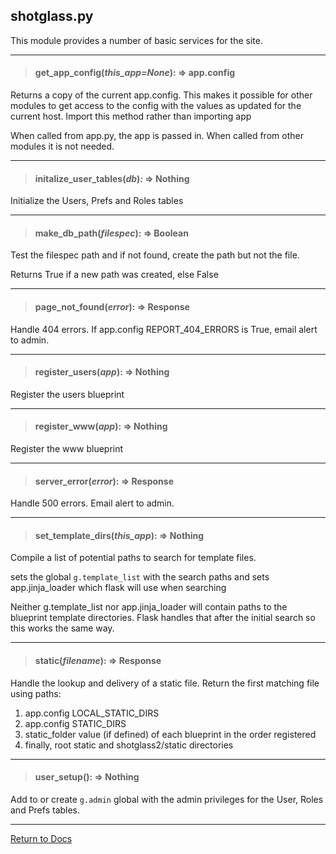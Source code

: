 ## shotglass.py

This module provides a number of basic services for the site.

---
> #### get_app_config(*this_app=None*): => app.config

Returns a copy of the current app.config.
This makes it possible for other modules to get access to the config
with the values as updated for the current host.
Import this method rather than importing app

When called from app.py, the app is passed in. When
called from other modules it is not needed.
  
---
> #### initalize_user_tables(*db*): => Nothing

Initialize the Users, Prefs and Roles tables

---
> #### make_db_path(*filespec*): => Boolean

Test the filespec path and if not found, create the path
but not the file.

Returns True if a new path was created, else False

---
> #### page_not_found(*error*): => Response

Handle 404 errors. If app.config REPORT_404_ERRORS is True, email alert to admin.

---
> #### register_users(*app*): => Nothing

Register the users blueprint

---
> #### register_www(*app*): => Nothing

Register the www blueprint

---
> #### server_error(*error*): => Response

Handle 500 errors. Email alert to admin.

 ---
> #### set_template_dirs(*this_app*): => Nothing

Compile a list of potential paths to search for
template files.

sets the global `g.template_list` with the search paths and
sets app.jinja_loader which flask will use when searching

Neither g.template_list nor app.jinja_loader will contain paths
to the blueprint template directories. Flask handles that after
the initial search so this works the same way.

---
> #### static(*filename*): => Response

Handle the lookup and delivery of a static file. Return the first matching file using paths:

1. app.config LOCAL_STATIC_DIRS
2. app.config STATIC_DIRS
3. static_folder value (if defined) of each blueprint in the order registered
4. finally, root static and shotglass2/static directories

---
> #### user_setup(): => Nothing

Add to or create `g.admin` global with the admin privileges for the User, Roles and Prefs tables.


---
[Return to Docs](/docs/shotglass2/README.md)


   
    